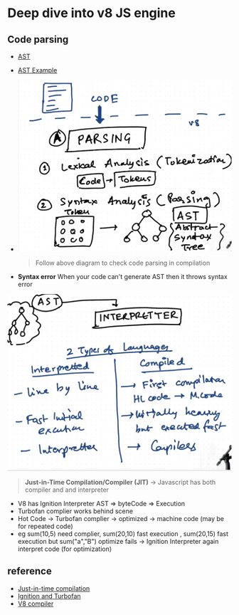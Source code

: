 # Deep dive into v8 JS engine

## Code parsing

- [AST](https://astexplorer.net/)
- [AST Example](../js/01-08-Deep-dive-into-v8-JS-engine/ast.json)
- ![Image](../img/code-parsing.png)

  > Follow above diagram to check code parsing in compilation

- **Syntax error** When your code can't generate AST then it throws syntax error

![complier interpreter difference](../img/complier-interpreter-difference.png)

> **Just-in-Time Compilation/Compiler (JIT)** -> Javascript has both compiler and and interpreter

- V8 has Ignition Interpreter AST => byteCode => Execution
- Turbofan complier works behind scene
- Hot Code -> Turbofan complier -> optimized -> machine code (may be for repeated code)
- eg sum(10,5) need complier, sum(20,10) fast execution , sum(20,15) fast execution but sum("a","B") optimize fails -> Ignition Interpreter again interpret code (for optimization)

## reference

- [Just-in-time compilation](https://en.wikipedia.org/wiki/Just-in-time_compilation)
- [Ignition and Turbofan](https://v8.dev/blog/launching-ignition-and-turbofan)
- [V8 compiler](https://github.com/v8/v8/tree/main/src/compiler)
